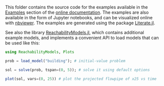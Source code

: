 This folder contains the source code for the examples available in the
[Examples](https://juliareach.github.io/ReachabilityAnalysis.jl/dev/examples) section of the
[online documentation](https://juliareach.github.io/ReachabilityAnalysis.jl/dev/).
The examples are also available in the form of Jupyter notebooks, and can be
visualized online with [nbviewer](https://nbviewer.jupyter.org/).
The examples are generated using the package [Literate.jl](https://github.com/fredrikekre/Literate.jl).

See also the library [ReachabilityModels.jl](https://github.com/JuliaReach/ReachabilityModels.jl),
which contains additional example models, and implements a convenient API
to load models that can be used like this:

```julia
using ReachabilityModels, Plots

prob = load_model("building"); # initial-value problem

sol = solve(prob, tspan=(0, 5)); # solve it using default options

plot(sol, vars=(0, 25)) # plot the projected flowpipe of x25 vs time
```
